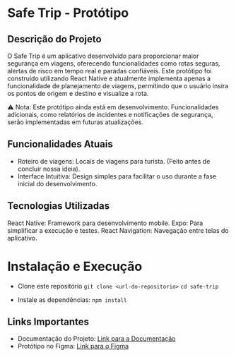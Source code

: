 # Safe Trip - Protótipo

## Descrição do Projeto

O Safe Trip é um aplicativo desenvolvido para proporcionar maior segurança em viagens, oferecendo funcionalidades como rotas seguras, alertas de risco em tempo real e paradas confiáveis. Este protótipo foi construído utilizando React Native e atualmente implementa apenas a funcionalidade de planejamento de viagens, permitindo que o usuário insira os pontos de origem e destino e visualize a rota.

⚠ Nota: Este protótipo ainda está em desenvolvimento. Funcionalidades adicionais, como relatórios de incidentes e notificações de segurança, serão implementadas em futuras atualizações.

## Funcionalidades Atuais

- Roteiro de viagens: Locais de viagens para turista. (Feito antes de concluir nossa ideia).
- Interface Intuitiva: Design simples para facilitar o uso durante a fase inicial do desenvolvimento.

## Tecnologias Utilizadas

React Native: Framework para desenvolvimento mobile.
Expo: Para simplificar a execução e testes.
React Navigation: Navegação entre telas do aplicativo.

# Instalação e Execução

- Clone este repositório
  `git clone <url-do-repositorio>`
  `cd safe-trip`

- Instale as dependências:
  `npm install`

## Links Importantes

- Documentação do Projeto: [Link para a Documentação](https://docs.google.com/document/d/11S1cgIt2xfIIOQL1lvuPWxry-72M-3NAuMtV3yptwFI/edit?usp=sharing)
- Protótipo no Figma: [Link para o Figma](https://www.figma.com/design/ZGleSMfql4rfozDkyLpQ5A/projeto?node-id=34-3&m=dev&t=SnYz5WttH9cNk7Oh-1)
